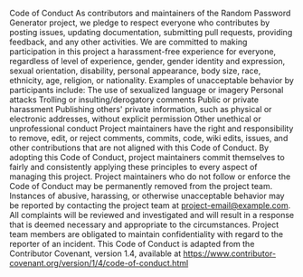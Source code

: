 Code of Conduct
As contributors and maintainers of the Random Password Generator project, we pledge to respect everyone who contributes by posting issues, updating documentation, submitting pull requests, providing feedback, and any other activities.
We are committed to making participation in this project a harassment-free experience for everyone, regardless of level of experience, gender, gender identity and expression, sexual orientation, disability, personal appearance, body size, race, ethnicity, age, religion, or nationality.
Examples of unacceptable behavior by participants include:
The use of sexualized language or imagery
Personal attacks
Trolling or insulting/derogatory comments
Public or private harassment
Publishing others' private information, such as physical or electronic addresses, without explicit permission
Other unethical or unprofessional conduct
Project maintainers have the right and responsibility to remove, edit, or reject comments, commits, code, wiki edits, issues, and other contributions that are not aligned with this Code of Conduct. By adopting this Code of Conduct, project maintainers commit themselves to fairly and consistently applying these principles to every aspect of managing this project. Project maintainers who do not follow or enforce the Code of Conduct may be permanently removed from the project team.
Instances of abusive, harassing, or otherwise unacceptable behavior may be reported by contacting the project team at project-email@example.com. All complaints will be reviewed and investigated and will result in a response that is deemed necessary and appropriate to the circumstances. Project team members are obligated to maintain confidentiality with regard to the reporter of an incident.
This Code of Conduct is adapted from the Contributor Covenant, version 1.4, available at https://www.contributor-covenant.org/version/1/4/code-of-conduct.html
